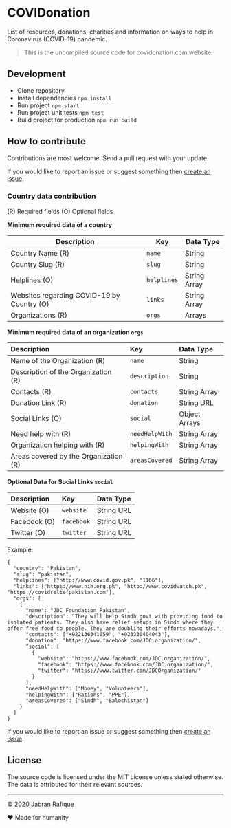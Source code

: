 # COVIDonation

List of resources, donations, charities and information on ways to help in Coronavirus (COVID-19) pandemic.

> This is the uncompiled source code for covidonation.com website.

## Development

- Clone repository
- Install dependencies `npm install`
- Run project `npm start`
- Run project unit tests `npm test`
- Build project for production `npm run build`

## How to contribute

Contributions are most welcome. Send a pull request with your update.

If you would like to report an issue or suggest something then [create an issue](https://github.com/jabranr/covidonation/issues).

### Country data contribution

(R) Required fields
(O) Optional fields

**Minimum required data of a country**

| Description                                | Key         | Data Type    |
| ------------------------------------------ | ----------- | ------------ |
| Country Name (R)                           | `name`      | String       |
| Country Slug (R)                           | `slug`      | String       |
| Helplines (O)                              | `helplines` | String Array |
| Websites regarding COVID-19 by Country (O) | `links`     | String Array |
| Organizations (R)                          | `orgs`      | Arrays       |

**Minimum required data of an organization `orgs`**

| Description                           | Key            | Data Type     |
| :------------------------------------ | :------------- | :------------ |
| Name of the Organization (R)          | `name`         | String        |
| Description of the Organization (R)   | `description`  | String        |
| Contacts (R)                          | `contacts`     | String Array  |
| Donation Link (R)                     | `donation`     | String URL    |
| Social Links (O)                      | `social`       | Object Arrays |
| Need help with (R)                    | `needHelpWith` | String Array  |
| Organization helping with (R)         | `helpingWith`  | String Array  |
| Areas covered by the Organization (R) | `areasCovered` | String Array  |

**Optional Data for Social Links `social`**

| Description  | Key        | Data Type  |
| :----------- | :--------- | :--------- |
| Website (O)  | `website`  | String URL |
| Facebook (O) | `facebook` | String URL |
| Twitter (O)  | `twitter`  | String URL |

Example:

```
{
  "country": "Pakistan",
  "slug": "pakistan",
  "helplines": ["http://www.covid.gov.pk", "1166"],
  "links": ["https://www.nih.org.pk", "http://www.covidwatch.pk", "https://covidreliefpakistan.com"],
  "orgs": [
    {
      "name": "JDC Foundation Pakistan",
      "description": "They will help Sindh govt with providing food to isolated patients. They also have relief setups in Sindh where they offer free food to people. They are doubling their efforts nowadays.",
      "contacts": ["+922136341059", "+923330404043"],
      "donation": "https://www.facebook.com/JDC.organization/",
      "social": [
        {
          "website": "https://www.facebook.com/JDC.organization/",
          "facebook": "https://www.facebook.com/JDC.organization/",
          "twitter": "https://www.twitter.com/JDCOrganization/"
        }
      ],
      "needHelpWith": ["Money", "Volunteers"],
      "helpingWith": ["Rations", "PPE"],
      "areasCovered": ["Sindh", "Balochistan"]
    }
  ]
}
```

If you would like to report an issue or suggest something then [create an issue](https://github.com/jabranr/covidonation/issues).

## License

The source code is licensed under the MIT License unless stated otherwise. The data is attributed for their relevant sources.

---

&copy; 2020 Jabran Rafique

&hearts; Made for humanity
